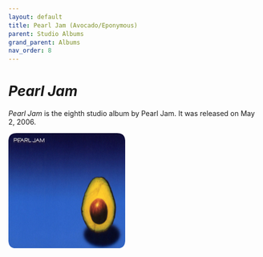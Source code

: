```yaml
---
layout: default
title: Pearl Jam (Avocado/Eponymous)
parent: Studio Albums
grand_parent: Albums
nav_order: 8
---
```


# *Pearl Jam*

*Pearl Jam* is the eighth studio album by Pearl Jam. It was released on May 2, 2006.

<img src="/assets/album-images/avocado-cover.png" alt="Pearl Jam album cover" width="233" height="230"> 